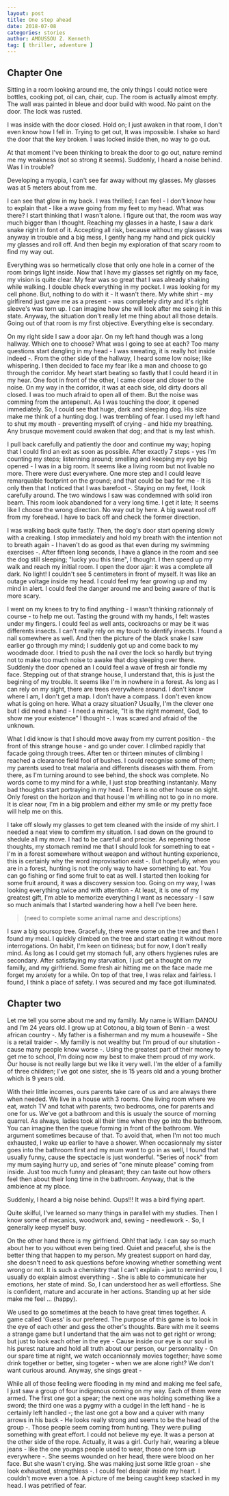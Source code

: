 ```yaml
---
layout: post
title: One step ahead
date: 2018-07-08
categories: stories
author: AMOUSSOU Z. Kenneth
tag: [ thriller, adventure ]
---
```


## Chapter One

Sitting in a room looking around me, the only things I could notice were bottles, cooking pot, oil can, chair, cup. The room is actually almost empty. The wall was painted in bleue and door build with wood. No paint on the door. The lock was rusted.

I was inside with the door closed. Hold on; I just awaken in that room, I don't even know how I fell in. Trying to get out, It was impossible. I shake so hard the door that the key broken. I was locked inside then, no way to go out.

At that moment I've been thinking to break the door to go out, nature remind me my weakness (not so strong it seems). Suddenly, I heard a noise behind. Was I in trouble?

Developing a myopia, I can't see far away without my glasses. My glasses was at 5 meters about from me.

I can see that glow in my back. I was thrilled; I can feel - I don't know how to explain that - like a wave going from my feet to my head. What was there? I start thinking that I wasn't alone. I figure out that, the room was way much bigger than I thought. Reaching my glasses in a haste, I saw a dark snake right in font of it. Accepting all risk, because without my glasses I was anyway in trouble and a big mess, I gently hang my hand and pick quickly my glasses and roll off. And then begin my exploration of that scary room to find my way out.

Everything was so hermetically close that only one hole in a corner of the room brings light inside. Now that I have my glasses set rightly on my face, my vision is quite clear. My fear was so great that I was already shaking while walking. I double check everything in my pocket. I was looking for my cell phone. But, nothing to do with it - It wasn't there. My white shirt - my girlfirend just gave me as a present - was completely dirty and it's right sleeve's was torn up. I can imagine how she will look after me seing it in this state. Anyway, the situation don't really let me thing about all those details. Going out of that room is my first objective. Everything else is secondary.

On my right side I saw a door ajar. On my left hand though was a long hallway. Which one to choose? What was I going to see at each? Too many questions start dangling in my head - I was sweating, it is really hot inside indeed -. From the other side of the hallway, I heard some low noise; like whispering. I then decided to face my fear like a man and choose to go through the corridor. My heart start beating so fastly that I could heard it in my hear. One foot in front of the other, I came closer and closer to the noise. On my way in the corridor, it was at each side, old dirty doors all closed. I was too much afraid to open all of them. But the noise was comming from the antepenult. As I was touching the door, it opened immediately. So, I could see that huge, dark and sleeping dog. His size make me think of a hunting dog. I was trembling of fear. I used my left hand to shut my mouth - preventing myselft of crying - and hide my breathing. Any brusque movement could awaken that dog; and that is my last whish.

I pull back carefully and patiently the door and continue my way; hoping that I could find an exit as soon as possible. After exactly 7 steps - yes I'm counting my steps; listenning around; smelling and keeping my eye big opened - I was in a big room. It seems like a living room but not livable no more. There were dust everywhere. One more step and I could leave remarquable footprint on the ground; and that could be bad for me - It is only then that I noticed that I was barefoot -. Staying on my feet, I look carefully around. The two windows I saw was condemned with solid iron beam. This room look abandoned for a very long time. I get it late; It seems like I choose the wrong direction. No way out by here. A big sweat rool off from my forehead. I have to back off and check the former direction.

I was walking back quite fastly. Then, the dog's door start opening slowly with a creaking. I stop immediately and hold my breath with the intention not to breath again - I haven't do as good as that even during my swimming exercises -. After fifteen long seconds, I have a glance in the room and see the dog still sleeping; "lucky you this time", I thought. I then speed up my walk and reach my initial room. I open the door ajar: it was a complete all dark. No light! I couldn't see 5 centimeters in front of myself. It was like an outage voltage inside my head. I could feel my fear growing up and my mind in alert. I could feel the danger around me and being aware of that is more scary.

I went on my knees to try to find anything - I wasn't thinking rationnaly of course -  to help me out. Tasting the ground with my hands, I felt wastes under my fingers. I could feel as well ants, cockroachs or may be it was differents insects. I can't really rely on my touch to identify insects. I found a nail somewhere as well. And then the picture of the black snake I saw earlier go through my mind; I suddenly got up and come back to my woodmade door. I tried to push the nail over the lock so hardly but trying not to make too much noise to awake that dog sleeping over there. Suddenly the door opened an I could feel a wave of fresh air fondle my face. Stepping out of that strange house, I understand that, this is just the begining of my trouble. It seems like I'm in nowhere in a forest. As long as I can rely on my sight, there are trees everywhere around. I don't know where I am, I don't get a map. I don't have a compass. I don't even know what is going on here. What a crazy situation? Usually, I'm the clever one but I did need a hand - I need a miracle, "It is the right moment, God, to show me your existence" I thought -. I was scared and afraid of the unknown.

What I did know is that I should move away from my current position - the front of this strange house - and go under cover. I climbed rapidly that facade going through trees. After ten or thirteen minutes of climbing I reached a clearance field fool of bushes. I could recognise some of them; my parents used to treat malaria and differents diseases with them. From there, as I'm turning around to see behind, the shock was complete. No words come to my mind for a while, I just stop breathing instantanly. Many bad thoughts start portraying in my head. There is no other house on sight. Only forest on the horizon and that house I'm whilling not to go in no more. It is clear now, I'm in a big problem and either my smile or my pretty face will help me on this.

I take off slowly my glasses to get tem cleaned with the inside of my shirt. I needed a neat view to comfirm my situation. I sad down on the ground to shedule all my move. I had to be carefull and precise. As repening those thoughts, my stomach remind me that I should look for something to eat - I'm in a forest somewhere without weapon and without hunting experience, this is certainly why the word improvisation exist -. 
But hopefully, when you are in a forest, hunting is not the only way to have something to eat. You can go fishing or find some fruit to eat as well.
I started then looking for some fruit around, it was a discovery session too. Going on my way, I was looking everything twice and with attention - At least, it is one of my greatest gift, I'm able to memorize everything I want as necessary -
I saw so much animals that I started wandering how a hell I've been here. 

> (need to complete some animal name and descriptions)

I saw a big soursop tree. Gracefuly, there were some on the tree and then I found my meal. I quickly climbed on the tree and start eating it without more interrogations. On habit, I'm keen on tidiness; but for now, I don't really mind. As long as I could get my stomach full, any others hygienes rules are secondary. After satisfaying my starvation, I just get a thought on my familly, and my girlfriend. Some fresh air hitting me on the face made me forget my anxiety for a while. On top of that tree, I was relax and fairless. I found, I think a place of safety. I was secured and my face got illuminated.

## Chapter two

Let me tell you some about me and my familly. My name is William DANOU and I'm 24 years old. I grow up at Cotonou, a big town of Benin - a west african country -. My father is a fisherman and my mum a housewife - She is  a retail traider -. My familly is not  wealthy but I'm proud of our situtation - cause many people know worse -. Using the greatest part of their money to get me to school, I'm doing now my best to make them proud of my work. Our house is not really large but we like it very well. I'm the elder of a familly of three children; I've got one sister, she is 15 years old and a young brother which is 9 years old.

With their little incomes, ours parents take care of us and are always there when needed. We live in a house with 3 rooms. One living room where we eat, watch TV and tchat with parents; two bedrooms, one for parents and one for us. We've got a bathroom and this is usualy the source of morning quarrel. As always, ladies took all their time when they go into the bathroom. You can imagine then the queue forming in front of the bathroom. We argument sometimes because of that. To avoid that, when I'm not too much exhausted, I wake up earlier to have a shower. When occasionnaly my sister goes into the bathroom first and my mum want to go in as well, I found that usually funny, cause the spectacle is just wonderful. "Series of nock" from my mum saying hurry up, and series of "one minute please" coming from inside. Just too much funny and pleasant; they can taste out how others feel then about their long time in the bathroom. Anyway, that is the ambience at my place.

Suddenly, I heard a big noise behind. Oups!!! It was a bird flying apart. 

Quite skilful, I've learned so many things in parallel with my studies. Then I know some of mecanics, woodwork and, sewing - needlework -. So, I generally keep myself busy.

On the other hand there is my girlfriend. Ohh! that lady. I can say so much about her to you without even being tired. Quiet and peaceful, she is the better thing that happen to my person. My greatest support on hard day, she doesn't need to ask questions before knowing whether something went wrong or not. It is such a chemistry that I can't explain - just to remind you, I usually do explain almost everything -. She is able to communicate her emotions, her state of mind. So, I can understood her as well effortless. She is confident, mature and accurate in her actions. Standing up at her side make me feel ... (happy).

We used to go sometimes at the beach to have great times together. A game called 'Guess' is our prefered. The purpose of this game is to look in the eye of each other and gess the other's thoughts. Bare with me it seems a strange game but I undertand that the aim was not to get right or wrong; but just to look each other in the eye - Cause inside our eye is our soul in his purest nature and hold all truth about our person, our personnality -
On our spare time at night, we watch occanionnaly movies together; have some drink together or better, sing togeter - when we are alone right? We don't want curious around. Anyway, she sings great -

While all of those feeling were flooding in my mind and making me feel safe, I just saw a group of four indigenous coming on my way. Each of them were armed. The first one got a spear; the next one was holding something like a sword; the third one was a pygmy with a cudgel in the left hand - he is certainly left handled -; the last one got a bow and a quiver with many arrows in his back - He looks really strong and seems to be the head of the group -. Those people seem coming from hunting. They were pulling something with great effort. I could not believe my eye. It was a person at the other side of the rope. Actually, it was a girl. Curly hair, wearing a bleue jeans - like the one youngs people used to wear, those one torn up everywhere -. She seems wounded on her head, there were blood on her face. But she wasn't crying. She was making just some little groan - she look exhausted, strengthless -. I could feel despair inside my heart. I couldn't move even a toe. A picture of me being caught keep stacked in my head. I was petrified of fear.





